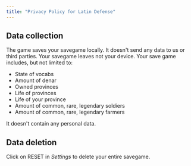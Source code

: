 ```yaml
---
title: "Privacy Policy for Latin Defense"
---
```


## Data collection

The game saves your savegame locally. It doesn't send any data to us or third parties. Your savegame leaves not your device. Your save game includes, but not limited to:

- State of vocabs
- Amount of denar
- Owned provinces
- Life of provinces
- Life of your province
- Amount of common, rare, legendary soldiers
- Amount of common, rare, legendary farmers

It doesn't contain any personal data.

## Data deletion

Click on RESET in *Settings* to delete your entire savegame.